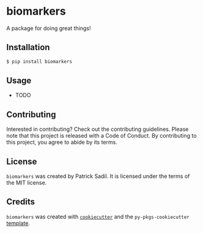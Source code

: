 # biomarkers

A package for doing great things!

## Installation

```bash
$ pip install biomarkers
```

## Usage

- TODO

## Contributing

Interested in contributing? Check out the contributing guidelines. Please note that this project is released with a Code of Conduct. By contributing to this project, you agree to abide by its terms.

## License

`biomarkers` was created by Patrick Sadil. It is licensed under the terms of the MIT license.

## Credits

`biomarkers` was created with [`cookiecutter`](https://cookiecutter.readthedocs.io/en/latest/) and the `py-pkgs-cookiecutter` [template](https://github.com/py-pkgs/py-pkgs-cookiecutter).
